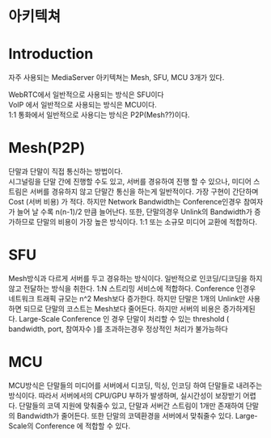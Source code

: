 # 아키텍쳐

# Introduction


자주 사용되는 MediaServer 아키텍쳐는 Mesh, SFU, MCU 3개가 있다. 

WebRTC에서 일반적으로 사용되는 방식은 SFU이다   
VoIP 에서 일반적으로 사용되는 방식은 MCU이다.   
1:1 통화에서 일반적으로 사용디는 방식은 P2P(Mesh??)이다.  


# Mesh(P2P)
단말과 단말이 직접 통신하는 방법이다.   
시그널링을 단말 간에 진행할 수도 있고, 서버를 경유하여 진행 할 수 있으나, 미디어 스트림은 서버를 경유하지 않고 단말간 통신을 하는게 일반적이다. 가장 구현이 간단하며 Cost (서버 비용) 가 적다. 하지만 Network Bandwidth는 Conference인경우 참여자가 늘어 날 수록 n(n-1)/2 만큼 
늘어난다. 또한, 단말의경우 Unlink의 Bandwidth가 증가하므로 단말의 비용이 가장 높은 방식이다.
1:1 또는 소규모 미디어 교환에 적합하다.

# SFU
Mesh방식과 다르게 서버를 두고 경유하는 방식이다. 일반적으로 인코딩/디코딩을 하지 않고 전달하는 방식을 취한다.
1:N 스트리밍 서비스에 적합하다.
Conference 인경우 네트워크 트래픽 규모는 n^2 Mesh보다 증가한다. 하지만 단말은 1개의 Unlink만 사용하면 되므로 단말의 코스트는 Mesh보다 줄어든다. 하지만 서버의 비용은 증가하게된다.
Large-Scale Conference 인 경우 단말이 처리할 수 있는 threshold ( bandwidth, port, 참여자수 )를 초과하는경우 정상적인 처리가 불가능하다

# MCU
MCU방식은 단말들의 미디어를 서버에서 디코딩, 믹싱, 인코딩 하여 단말들로 내려주는 방식이다. 따라서 서버에서의 CPU/GPU 부하가 발생하며, 실시간성이 보장받기 어렵다.
단말들의 코덱 지원에 맞춰줄수 있고, 단말과 서버간 스트림이 1개만 존재하여 단말의 Bandwidth가 줄어든다. 또한 단말의 코덱환경을 서버에서 맞춰줄수 있다. 
Large-Scale의 Conference 에 적합할 수 있다.

